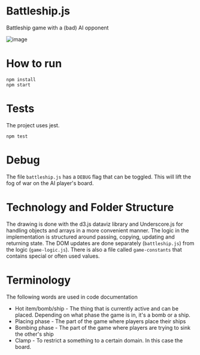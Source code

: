 # Battleship.js
Battleship game with a (bad) AI opponent

![image](https://user-images.githubusercontent.com/9901298/121822022-0625bb80-cc9d-11eb-86e1-d53a1bf255a6.png) 

# How to run
```
npm install
npm start
```
# Tests
The project uses jest.
```
npm test
```
# Debug
The file `battleship.js` has a `DEBUG` flag that can be toggled. This will lift the fog of war on the AI player's board.

# Technology and Folder Structure
The drawing is done with the d3.js dataviz library and Underscore.js for handling objects and arrays in a more convenient manner. The logic in the implementation is structured around passing, copying, updating and returning state. The DOM updates are done separately (`battleship.js`) from the logic (`game-logic.js`). There is also a file called `game-constants` that contains special or often used values.

# Terminology
The following words are used in code documentation
* Hot item/bomb/ship - The thing that is currently active and can be placed. Depending on what phase the game is in, it's a bomb or a ship.
* Placing phase - The part of the game where players place their ships
* Bombing phase - The part of the game where players are trying to sink the other's ship
* Clamp - To restrict a something to a certain domain. In this case the board.

